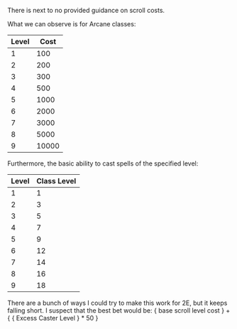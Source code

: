
There is next to no provided guidance on scroll costs.

What we can observe is for Arcane classes:

| Level | Cost  |
| ----- | ----  |
|   1   |   100 |
|   2   |   200 |
|   3   |   300 |
|   4   |   500 |
|   5   |  1000 |
|   6   |  2000 |
|   7   |  3000 |
|   8   |  5000 |
|   9   | 10000 |

Furthermore, the basic ability to cast spells of the specified level:

| Level | Class Level |
| ----- | ----------- |
|   1   |  1 |
|   2   |  3 |
|   3   |  5 |
|   4   |  7 |
|   5   |  9 |
|   6   | 12 |
|   7   | 14 |
|   8   | 16 |
|   9   | 18 |

There are a bunch of ways I could try to make this work for 2E, but it keeps falling short. I suspect
that the best bet would be: { base scroll level cost } + { { Excess Caster Level } * 50 }